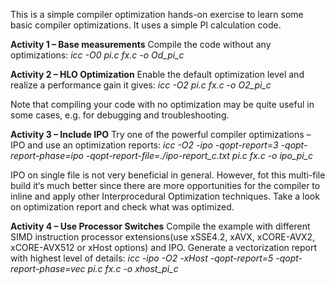 This is a simple compiler optimization hands-on exercise to learn some basic compiler optimizations. It uses a simple PI calculation code.

<b>Activity 1 – Base measurements</b>
Compile the code without any optimizations:
<i>icc -O0 pi.c fx.c -o Od_pi_c</i>

<b>Activity 2 – HLO Optimization</b>
Enable the default optimization level and realize a performance gain it gives:
<i>icc -O2 pi.c fx.c -o O2_pi_c</i>

Note that compiling your code with no optimization may be quite useful in some cases, e.g. for debugging and troubleshooting.

<b>Activity 3 – Include IPO</b>
Try one of the powerful compiler optimizations – IPO and use an optimization reports:
<i>icc -O2 -ipo -qopt-report=3 -qopt-report-phase=ipo -qopt-report-file=./ipo-report_c.txt pi.c fx.c -o ipo_pi_c</i>

IPO on single file is not very beneficial in general. However, fot this multi-file build it‘s much better since
there are more opportunities for the compiler to inline and apply other Interprocedural Optimization
techniques. Take a look on optimization report and check what was optimized.

<b>Activity 4 – Use Processor Switches</b>
Compile the example with different SIMD instruction processor extensions(use xSSE4.2, xAVX, xCORE-AVX2, xCORE-AVX512 or xHost options) and IPO. Generate a vectorization report with highest level of details:
<i>icc -ipo -O2 -xHost -qopt-report=5 -qopt-report-phase=vec pi.c fx.c -o xhost_pi_c</i>
